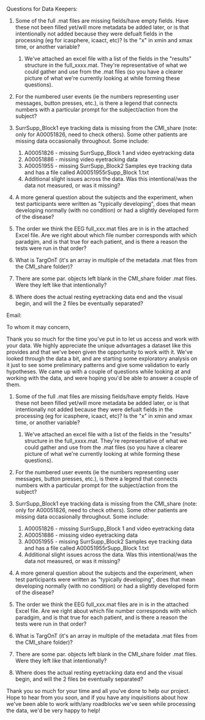 Questions for Data Keepers:

1. Some of the full .mat files are missing fields/have empty fields. Have these not been filled yet/will more metadata be added later, or is that intentionally not added because they were defualt fields in the processing (eg for icasphere, icaact, etc)? Is the "x" in xmin and xmax time, or another variable?
    1. We've attached an excel file with a list of the fields in the "results" structure in the full_xxxx.mat. They're representative of what we could gather and use from the .mat files (so you have a clearer picture of what we're currently looking at while forming these questions).

2. For the numbered user events (ie the numbers representing user messages, button presses, etc.), is there a legend that connects numbers with a particular prompt for the subject/action from the subject?

3. SurrSupp_Block1 eye tracking data is missing from the CMI_share (note: only for A00051826, need to check others). Some other patients are missing data occasionally throughout. Some include:
    1. A00051826 - missing SurrSupp_Block 1 and video eyetracking data
    2. A00051886 - missing video eyetracking data
    3. A00051955 - missing SurrSupp_Block2 Samples eye tracking data and has a file called A00051955rSupp_Block 1.txt
    4. Additional slight issues across the data. Was this intentional/was the data not measured, or was it missing?

4. A more general question about the subjects and the experiment, when test participants were written as "typically developing", does that mean developing normally (with no condition) or had a slightly developed form of the disease?

5. The order we think the EEG full_xxx.mat files are in is in the attached Excel file. Are we right about which file number corresponds with which paradgim, and is that true for each patient, and is there a reason the tests were run in that order?

6. What is TargOnT (it's an array in multiple of the metadata .mat files from the CMI_share folder)?

7. There are some par. objects left blank in the CMI_share folder .mat files. Were they left like that intentionally?

8. Where does the actual resting eyetracking data end and the visual begin, and will the 2 files be eventually separated?

Email:

To whom it may concern,

Thank you so much for the time you've put in to let us access and work with your data. We highly appreciate the unique advantages a dataset like this provides and that we've been given the opportunity to work with it. We've looked through the data a bit, and are starting some exploratory analysis on it just to see some preliminary patterns and give some validation to early hypotheses. We came up with a couple of questions while looking at and working with the data, and were hoping you'd be able to answer a couple of them.

1. Some of the full .mat files are missing fields/have empty fields. Have these not been filled yet/will more metadata be added later, or is that intentionally not added because they were defualt fields in the processing (eg for icasphere, icaact, etc)? Is the "x" in xmin and xmax time, or another variable?
    1. We've attached an excel file with a list of the fields in the "results" structure in the full_xxxx.mat. They're representative of what we could gather and use from the .mat files (so you have a clearer picture of what we're currently looking at while forming these questions).

2. For the numbered user events (ie the numbers representing user messages, button presses, etc.), is there a legend that connects numbers with a particular prompt for the subject/action from the subject?

3. SurrSupp_Block1 eye tracking data is missing from the CMI_share (note: only for A00051826, need to check others). Some other patients are missing data occasionally throughout. Some include:
    1. A00051826 - missing SurrSupp_Block 1 and video eyetracking data
    2. A00051886 - missing video eyetracking data
    3. A00051955 - missing SurrSupp_Block2 Samples eye tracking data and has a file called A00051955rSupp_Block 1.txt
    4. Additional slight issues across the data. Was this intentional/was the data not measured, or was it missing?

4. A more general question about the subjects and the experiment, when test participants were written as "typically developing", does that mean developing normally (with no condition) or had a slightly developed form of the disease?

5. The order we think the EEG full_xxx.mat files are in is in the attached Excel file. Are we right about which file number corresponds with which paradgim, and is that true for each patient, and is there a reason the tests were run in that order?

6. What is TargOnT (it's an array in multiple of the metadata .mat files from the CMI_share folder)?

7. There are some par. objects left blank in the CMI_share folder .mat files. Were they left like that intentionally?

8. Where does the actual resting eyetracking data end and the visual begin, and will the 2 files be eventually separated?

Thank you so much for your time and all you've done to help our project. Hope to hear from you soon, and if you have any inquisitions about how we've been able to work with/any roadblocks we've seen while processing the data, we'd be very happy to help!